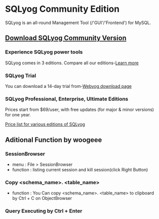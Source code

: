 # SQLyog Community Edition

SQLyog is an all-round Management Tool (/'GUI'/'Frontend') for MySQL.

## [Download SQLyog Community Version](https://github.com/webyog/sqlyog-community/wiki/Downloads)

### Experience SQLyog power tools
SQLyog comes in 3 editions. Compare all our editions-[Learn more](https://www.webyog.com/product/sqlyogFeatureListExpanded/)

### SQLyog Trial
You can download a 14-day trial from-[Webyog download page](https://www.webyog.com/product/downloads/)

### SQLyog Professional, Enterprise, Ultimate Editions
Prices start from $69/user, with free updates (for major & minor versions) for one year.

[Price list for various editions of SQLyog](https://www.webyog.com/shop/)


## Aditional Function by woogeee

### SessionBrowser 
- menu : File > SessionBrowser
- function : listing current session and kill session(click Right Button)

### Copy <schema_name>. <table_name>
- function : You Can copy <schema_name>. <table_name> to clipboard by Ctrl + C on ObjectBrowser

### Query Executing by Ctrl + Enter

